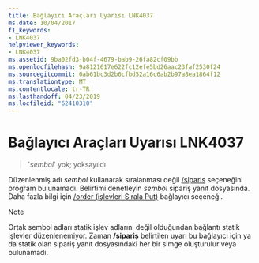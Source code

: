 ```yaml
---
title: Bağlayıcı Araçları Uyarısı LNK4037
ms.date: 10/04/2017
f1_keywords:
- LNK4037
helpviewer_keywords:
- LNK4037
ms.assetid: 9ba02fd3-b04f-4679-bab9-26fa82cf09bb
ms.openlocfilehash: 9a8121617e622fc12efe5bd26aac23faf2530f24
ms.sourcegitcommit: 0ab61bc3d2b6cfbd52a16c6ab2b97a8ea1864f12
ms.translationtype: MT
ms.contentlocale: tr-TR
ms.lasthandoff: 04/23/2019
ms.locfileid: "62410310"
---
```

# <a name="linker-tools-warning-lnk4037"></a>Bağlayıcı Araçları Uyarısı LNK4037

>'*sembol*' yok; yoksayıldı

Düzenlenmiş adı *sembol* kullanarak sıralanması değil [/sipariş](../../build/reference/order-put-functions-in-order.md) seçeneğini program bulunamadı. Belirtimi denetleyin *sembol* sipariş yanıt dosyasında. Daha fazla bilgi için [/order (işlevleri Sırala Put)](../../build/reference/order-put-functions-in-order.md) bağlayıcı seçeneği.

> [!NOTE]
> Ortak sembol adları statik işlev adlarını değil olduğundan bağlantı statik işlevler düzenlenemiyor. Zaman **/sipariş** belirtilen uyarı bu bağlayıcı için ya da statik olan sipariş yanıt dosyasındaki her bir simge oluşturulur veya bulunamadı.